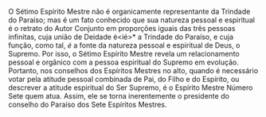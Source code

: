 ﻿O Sétimo Espírito Mestre não é organicamente representante da Trindade do Paraíso; mas é um fato conhecido que sua natureza pessoal e espiritual é o retrato do Autor Conjunto em proporções iguais das três pessoas infinitas, cuja união de Deidade é<ié>* a Trindade do Paraíso, e cuja função, como tal, *é* a fonte da natureza pessoal e espiritual de Deus, o Supremo. Por isso, o Sétimo Espírito Mestre revela um relacionamento pessoal e orgânico com a pessoa espiritual do Supremo em evolução. Portanto, nos conselhos dos Espíritos Mestres no alto, quando é necessário votar pela atitude pessoal combinada de Pai, do Filho e do Espírito, ou descrever a atitude espiritual do Ser Supremo, é o Espírito Mestre Número Sete quem atua. Assim, ele se torna inerentemente  o presidente do conselho do Paraíso dos Sete Espíritos Mestres.